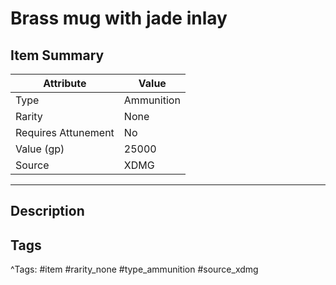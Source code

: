 # Brass mug with jade inlay

## Item Summary

| Attribute            | Value                        |
|----------------------|------------------------------|
| Type                 | Ammunition |
| Rarity               | None             |
| Requires Attunement  | No                |
| Value (gp)           | 25000    |
| Source               | XDMG |

---

## Description



## Tags

^Tags: #item #rarity_none #type_ammunition #source_xdmg